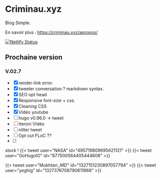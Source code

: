 # Criminau.xyz

Blog Simple.

En savoir plus :   <https://criminau.xyz/apropos/>


[![Netlify Status](https://api.netlify.com/api/v1/badges/f6104326-809a-4b92-8914-4a7a34467c5c/deploy-status)](https://app.netlify.com/sites/criminau-site/deploys)


## Prochaine version

### V.02.7

- [X] render-link error.
- [X] tweeter conversation ? markdown syntax.
- [X] SEO opt head
- [X] Responsive font-size + css.
- [X] Cleaning CSS
- [X] Vidéo youtube
- [ ] hugo v0.96.0 -> tweet
- [ ] iteroni Vidéo
- [ ] nitter tweet
- [ ] Opt out FLoC ??
- [ ]


stock !
{{< tweet user="NASA" id="495719809695621121" >}}
{{< tweet user="GoHugoIO" id="877500564405444608" >}}

{{< tweet user="Mukhtarr_MD" id="1327151230897057794" >}}
{{< tweet user="yeghig" id="1327376708790611968" >}}
